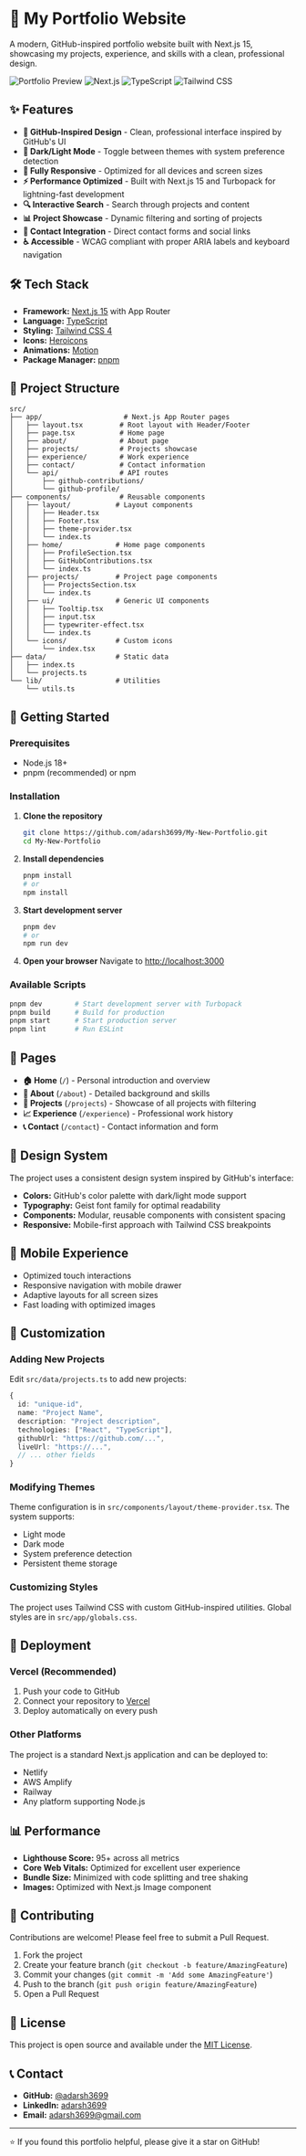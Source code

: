 # 🚀 My Portfolio Website

A modern, GitHub-inspired portfolio website built with Next.js 15, showcasing my projects, experience, and skills with a clean, professional design.

![Portfolio Preview](https://img.shields.io/badge/Status-Live-brightgreen) ![Next.js](https://img.shields.io/badge/Next.js-15.3.5-black) ![TypeScript](https://img.shields.io/badge/TypeScript-5-blue) ![Tailwind CSS](https://img.shields.io/badge/Tailwind_CSS-4-38B2AC)

## ✨ Features

-   **🎨 GitHub-Inspired Design** - Clean, professional interface inspired by GitHub's UI
-   **🌙 Dark/Light Mode** - Toggle between themes with system preference detection
-   **📱 Fully Responsive** - Optimized for all devices and screen sizes
-   **⚡ Performance Optimized** - Built with Next.js 15 and Turbopack for lightning-fast development
-   **🔍 Interactive Search** - Search through projects and content
-   **📊 Project Showcase** - Dynamic filtering and sorting of projects
-   **🎯 Contact Integration** - Direct contact forms and social links
-   **♿ Accessible** - WCAG compliant with proper ARIA labels and keyboard navigation

## 🛠️ Tech Stack

-   **Framework:** [Next.js 15](https://nextjs.org/) with App Router
-   **Language:** [TypeScript](https://www.typescriptlang.org/)
-   **Styling:** [Tailwind CSS 4](https://tailwindcss.com/)
-   **Icons:** [Heroicons](https://heroicons.com/)
-   **Animations:** [Motion](https://motion.dev/)
-   **Package Manager:** [pnpm](https://pnpm.io/)

## 📁 Project Structure

```
src/
├── app/                    # Next.js App Router pages
│   ├── layout.tsx         # Root layout with Header/Footer
│   ├── page.tsx           # Home page
│   ├── about/             # About page
│   ├── projects/          # Projects showcase
│   ├── experience/        # Work experience
│   ├── contact/           # Contact information
│   └── api/               # API routes
│       ├── github-contributions/
│       └── github-profile/
├── components/            # Reusable components
│   ├── layout/           # Layout components
│   │   ├── Header.tsx
│   │   ├── Footer.tsx
│   │   ├── theme-provider.tsx
│   │   └── index.ts
│   ├── home/             # Home page components
│   │   ├── ProfileSection.tsx
│   │   ├── GitHubContributions.tsx
│   │   └── index.ts
│   ├── projects/         # Project page components
│   │   ├── ProjectsSection.tsx
│   │   └── index.ts
│   ├── ui/               # Generic UI components
│   │   ├── Tooltip.tsx
│   │   ├── input.tsx
│   │   ├── typewriter-effect.tsx
│   │   └── index.ts
│   └── icons/            # Custom icons
│       └── index.tsx
├── data/                 # Static data
│   ├── index.ts
│   └── projects.ts
└── lib/                  # Utilities
    └── utils.ts
```

## 🚀 Getting Started

### Prerequisites

-   Node.js 18+
-   pnpm (recommended) or npm

### Installation

1. **Clone the repository**

    ```bash
    git clone https://github.com/adarsh3699/My-New-Portfolio.git
    cd My-New-Portfolio
    ```

2. **Install dependencies**

    ```bash
    pnpm install
    # or
    npm install
    ```

3. **Start development server**

    ```bash
    pnpm dev
    # or
    npm run dev
    ```

4. **Open your browser**
   Navigate to [http://localhost:3000](http://localhost:3000)

### Available Scripts

```bash
pnpm dev        # Start development server with Turbopack
pnpm build      # Build for production
pnpm start      # Start production server
pnpm lint       # Run ESLint
```

## 📄 Pages

-   **🏠 Home** (`/`) - Personal introduction and overview
-   **👤 About** (`/about`) - Detailed background and skills
-   **💼 Projects** (`/projects`) - Showcase of all projects with filtering
-   **📈 Experience** (`/experience`) - Professional work history
-   **📞 Contact** (`/contact`) - Contact information and form

## 🎨 Design System

The project uses a consistent design system inspired by GitHub's interface:

-   **Colors:** GitHub's color palette with dark/light mode support
-   **Typography:** Geist font family for optimal readability
-   **Components:** Modular, reusable components with consistent spacing
-   **Responsive:** Mobile-first approach with Tailwind CSS breakpoints

## 📱 Mobile Experience

-   Optimized touch interactions
-   Responsive navigation with mobile drawer
-   Adaptive layouts for all screen sizes
-   Fast loading with optimized images

## 🔧 Customization

### Adding New Projects

Edit `src/data/projects.ts` to add new projects:

```typescript
{
  id: "unique-id",
  name: "Project Name",
  description: "Project description",
  technologies: ["React", "TypeScript"],
  githubUrl: "https://github.com/...",
  liveUrl: "https://...",
  // ... other fields
}
```

### Modifying Themes

Theme configuration is in `src/components/layout/theme-provider.tsx`. The system supports:

-   Light mode
-   Dark mode
-   System preference detection
-   Persistent theme storage

### Customizing Styles

The project uses Tailwind CSS with custom GitHub-inspired utilities. Global styles are in `src/app/globals.css`.

## 🚀 Deployment

### Vercel (Recommended)

1. Push your code to GitHub
2. Connect your repository to [Vercel](https://vercel.com)
3. Deploy automatically on every push

### Other Platforms

The project is a standard Next.js application and can be deployed to:

-   Netlify
-   AWS Amplify
-   Railway
-   Any platform supporting Node.js

## 📊 Performance

-   **Lighthouse Score:** 95+ across all metrics
-   **Core Web Vitals:** Optimized for excellent user experience
-   **Bundle Size:** Minimized with code splitting and tree shaking
-   **Images:** Optimized with Next.js Image component

## 🤝 Contributing

Contributions are welcome! Please feel free to submit a Pull Request.

1. Fork the project
2. Create your feature branch (`git checkout -b feature/AmazingFeature`)
3. Commit your changes (`git commit -m 'Add some AmazingFeature'`)
4. Push to the branch (`git push origin feature/AmazingFeature`)
5. Open a Pull Request

## 📝 License

This project is open source and available under the [MIT License](LICENSE).

## 📞 Contact

-   **GitHub:** [@adarsh3699](https://github.com/adarsh3699)
-   **LinkedIn:** [adarsh3699](https://linkedin.com/in/adarsh3699)
-   **Email:** adarsh3699@gmail.com

---

⭐ If you found this portfolio helpful, please give it a star on GitHub!
